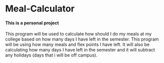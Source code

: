 # Meal-Calculator

#### This is a personal project

This program will be used to calculate how should I do my meals at my college based on how many days I have left in the semester. This program will be using how many meals and flex points I have left. It will also be calculating how many days I have left in the semester and it will subtract any holidays (days that i will be off campus).
